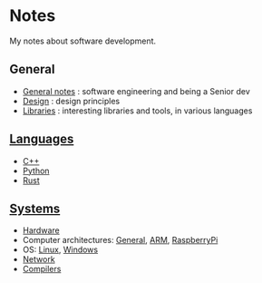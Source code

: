 # Notes
My notes about software development.

## General
* [General notes](General.md) : software engineering and being a Senior dev
* [Design](Design.md) : design principles
* [Libraries](Libraries.md) : interesting libraries and tools, in various languages

## [Languages](https://github.com/3enoit3/notes/tree/master/Languages)
* [C++](https://github.com/3enoit3/notes/tree/master/Languages/Cpp)
* [Python](https://github.com/3enoit3/notes/tree/master/Languages/Python)
* [Rust](https://github.com/3enoit3/notes/tree/master/Languages/Rust)

## [Systems](https://github.com/3enoit3/notes/tree/master/Systems)
* [Hardware](Systems/Hardware.md)
* Computer architectures: [General](Systems/ComputerDesign.md), [ARM](Systems/ARM.md), [RaspberryPi](Systems/RaspberryPi.md)
* OS: [Linux](Systems/Linux.md), [Windows](Systems/Windows.md)
* [Network](Systems/Network.md)
* [Compilers](Systems/Compiler.md)
